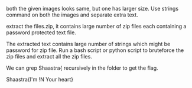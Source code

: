 both the given images looks same, but one has larger size. Use strings command on both the images and separate extra text.

extract the files.zip, it contains large number of zip files each containing a password protected text file.

The extracted text contains large number of strings which might be password for zip file. Run a bash script or python script to bruteforce the zip files and extract all the zip files.

We can grep Shaastra{ recursively in the folder to get the flag.

Shaastra{I'm !N Your heart}
